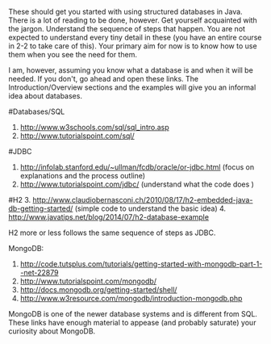 These should get you started with using structured databases in Java. There is a lot of reading to be done, however. Get yourself acquainted with the jargon. Understand the sequence of steps that happen. You are not expected to understand every tiny detail in these (you have an entire course in 2-2 to take care of this). Your primary aim for now is to know how to use them when you see the need for them.

I am, however, assuming you know what a database is and when it will be needed. If you don't, go ahead and open these links. The Introduction/Overview sections and the examples will give you an informal idea about databases.

#Databases/SQL
1. http://www.w3schools.com/sql/sql_intro.asp
2. http://www.tutorialspoint.com/sql/

#JDBC
1. http://infolab.stanford.edu/~ullman/fcdb/oracle/or-jdbc.html (focus on explanations and the process outline)
2. http://www.tutorialspoint.com/jdbc/ (understand what the code does )

#H2
3. http://www.claudiobernasconi.ch/2010/08/17/h2-embedded-java-db-getting-started/ (simple code to understand the basic idea)
4. http://www.javatips.net/blog/2014/07/h2-database-example

H2 more or less follows the same sequence of steps as JDBC.

MongoDB:

1. http://code.tutsplus.com/tutorials/getting-started-with-mongodb-part-1--net-22879
2. http://www.tutorialspoint.com/mongodb/
3. http://docs.mongodb.org/getting-started/shell/
4. http://www.w3resource.com/mongodb/introduction-mongodb.php

MongoDB is one of the newer database systems and is different from SQL. These links have enough material to appease (and probably saturate) your curiosity about MongoDB.

